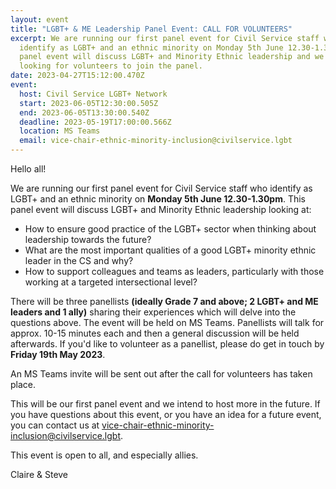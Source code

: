 ```yaml
---
layout: event
title: "LGBT+ & ME Leadership Panel Event: CALL FOR VOLUNTEERS"
excerpt: We are running our first panel event for Civil Service staff who
  identify as LGBT+ and an ethnic minority on Monday 5th June 12.30-1.30pm. This
  panel event will discuss LGBT+ and Minority Ethnic leadership and we are
  looking for volunteers to join the panel.
date: 2023-04-27T15:12:00.470Z
event:
  host: Civil Service LGBT+ Network
  start: 2023-06-05T12:30:00.505Z
  end: 2023-06-05T13:30:00.540Z
  deadline: 2023-05-19T17:00:00.566Z
  location: MS Teams
  email: vice-chair-ethnic-minority-inclusion@civilservice.lgbt
---
```

<!--StartFragment-->

Hello all!

We are running our first panel event for Civil Service staff who identify as LGBT+ and an ethnic minority on **Monday 5th June 12.30-1.30pm**. This panel event will discuss LGBT+ and Minority Ethnic leadership looking at:

* How to ensure good practice of the LGBT+ sector when thinking about leadership towards the future?
* What are the most important qualities of a good LGBT+ minority ethnic leader in the CS and why?
* How to support colleagues and teams as leaders, particularly with those working at a targeted intersectional level?

There will be three panellists **(ideally Grade 7 and above; 2 LGBT+ and ME leaders and 1 ally)** sharing their experiences which will delve into the questions above. The event will be held on MS Teams. Panellists will talk for approx. 10-15 minutes each and then a general discussion will be held afterwards. If you'd like to volunteer as a panellist, please do get in touch by **Friday 19th May 2023**.

A﻿n MS Teams invite will be sent out after the call for volunteers has taken place.

This will be our first panel event and we intend to host more in the future. If you have questions about this event, or you have an idea for a future event, you can contact us at [vice-chair-ethnic-minority-inclusion@civilservice.lgbt](mailto:vice-chair-ethnic-minority-inclusion@civilservice.lgbt).

This event is open to all, and especially allies.

Claire & Steve

<!--EndFragment-->